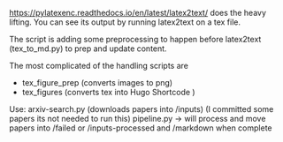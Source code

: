
https://pylatexenc.readthedocs.io/en/latest/latex2text/ does the heavy lifting.
You can see its output by running latex2text on a tex file.

The script is adding some preprocessing to happen before latex2text (tex_to_md.py)
to prep and update content.

The most complicated of the handling scripts are 
- tex_figure_prep (converts images to png)
- tex_figures (converts tex into Hugo Shortcode )

Use: 
arxiv-search.py (downloads papers into /inputs) (I committed some papers its not needed to run this)
pipeline.py -> will process and move papers into /failed or /inputs-processed and /markdown when complete
